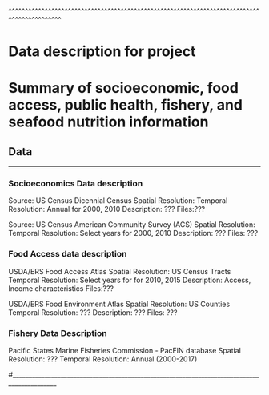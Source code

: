 
^^^^^^^^^^^^^^^^^^^^^^^^^^^^^^^^^^^^^^^^^^^^^^^^^^^^^^^^^^^^^^^^^^^^^^^^^^^^^^^^^^^^^^^^^^^^
# Data description for project
Summary of socioeconomic, food access, public health, fishery, and seafood nutrition information
======

## Data 
------

### Socioeconomics Data description

Source: US Census Dicennial Census
Spatial Resolution: 
Temporal Resolution: Annual for 2000, 2010
Description: ???
Files:???

Source: US  Census American Community Survey (ACS) 
Spatial Resolution: 
Temporal Resolution: Select years for 2000, 2010
Description: ???
Files: ???

### Food Access data description

USDA/ERS Food Access Atlas
Spatial Resolution: US Census Tracts
Temporal Resolution: Select years for for 2010, 2015
Description: Access, Income characteristics
Files:???

USDA/ERS Food Environment Atlas
Spatial Resolution: US Counties
Temporal Resolution: ???
Description: ???
Files: ???

### Fishery Data Description

Pacific States Marine Fisheries Commission - PacFIN database
Spatial Resolution: ??? 
Temporal Resolution: Annual (2000-2017)

#____________________________________________________________________________________________
